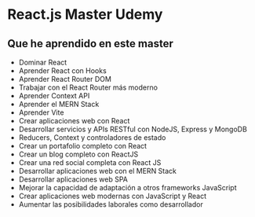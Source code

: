 # React.js Master Udemy
 
## Que he aprendido en este master

<ul>
  <li>Dominar React</li>
  <li>Aprender React con Hooks</li>
  <li>Aprender React Router DOM</li>
  <li>Trabajar con el React Router más moderno</li>
  <li>Aprender Context API</li>
  <li>Aprender el MERN Stack</li>
  <li>Aprender Vite</li>
  <li>Crear aplicaciones web con React</li>
  <li>Desarrollar servicios y APIs RESTful con NodeJS, Express y MongoDB</li>
  <li>Reducers, Context y controladores de estado</li>
  <li>Crear un portafolio completo con React</li>
  <li>Crear un blog completo con ReactJS</li>
  <li>Crear una red social completa con React JS</li>
  <li>Desarrollar aplicaciones web con el MERN Stack</li>
  <li>Desarrollar aplicaciones web SPA</li>
  <li>Mejorar la capacidad de adaptación a otros frameworks JavaScript</li>
  <li>Crear aplicaciones web modernas con JavaScript y React</li>
  <li>Aumentar las posibilidades laborales como desarrollador</li>
  
<!-- </ul> -->